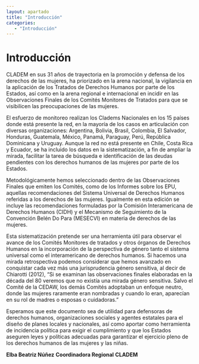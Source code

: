 ```yaml
---
layout: apartado
title: "Introducción"
categories:
   - "Introducción"
---
```

# Introducción

CLADEM en sus 31 años de trayectoria en la promoción y defensa de los derechos de las mujeres, ha priorizado en la arena nacional, la vigilancia en la aplicación de los Tratados de Derechos Humanos por parte de los Estados, así como  en la arena regional e internacional en incidir en las Observaciones Finales de los Comités Monitores de Tratados para que se visibilicen las preocupaciones de las mujeres. 

El esfuerzo de monitoreo realizan los Cladems Nacionales en los 15 países donde está presente la red, en la mayoría de los casos  en articulación con diversas organizaciones: Argentina, Bolivia, Brasil, Colombia, El Salvador, Honduras, Guatemala, México, Panamá, Paraguay, Perú, República Dominicana y Uruguay.  Aunque la red no está presente en Chile, Costa Rica y Ecuador, se ha incluido los datos en la sistematización, a fin de ampliar la mirada, facilitar la tarea de búsqueda e identificación de las deudas pendientes con los derechos humanos de las mujeres por parte de los Estados.

Metodológicamente hemos seleccionado dentro de las Observaciones Finales que emiten los Comités, como de los Informes sobre los EPU, aquellas recomendaciones  del Sistema Universal de Derechos Humanos referidas a los derechos de las mujeres. Igualmente en esta edición se incluye las recomendaciones formuladas por la Comisión Interamericana de Derechos Humanos (CIDH)  y el Mecanismo de Seguimiento de la Convención Belén Do Para (MESECVI) en materia de derechos de las mujeres. 

Esta sistematización pretende ser una herramienta útil para observar el avance de los Comités Monitores de tratados y otros órganos de Derechos Humanos en la incorporación de la perspectiva de género tanto el sistema universal como el interamericano de derechos humanos. Si hacemos una mirada retrospectiva podemos considerar que hemos avanzado en conquistar cada vez más una jurisprudencia género sensitiva, al decir de Chiarotti (2012), “Si se examinan las observaciones finales elaboradas en la década del 80 veremos que no existía una mirada género sensitiva. Salvo el Comité de la CEDAW, los demás Comités adoptaban un enfoque neutro, donde las mujeres raramente eran nombradas y cuando lo eran, aparecían en su rol de madres o esposas o cuidadoras.”

Esperamos que este documento sea de utilidad  para defensoras de derechos humanos, organizaciones sociales y agentes estatales para el diseño de planes locales y nacionales, así como aportar como herramienta de incidencia política para exigir el cumplimiento y que los Estados aseguren  leyes y políticas adecuadas para garantizar el ejercicio pleno de los derechos humanos de las mujeres y las niñas.

**Elba Beatriz Núñez**
**Coordinadora Regional**
**CLADEM**

